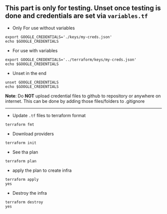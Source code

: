 ## This part is only for testing. Unset once testing is done and credentials are set via `variables.tf`

- Only For use without variables
```
export GOOGLE_CREDENTIALS='./keys/my-creds.json'
echo $GOOGLE_CREDENTIALS
```

- For use with variables
```
export GOOGLE_CREDENTIALS='../terraform/keys/my-creds.json'
echo $GOOGLE_CREDENTIALS
```

- Unset in the end
```
unset GOOGLE_CREDENTIALS
echo $GOOGLE_CREDENTIALS
```
**Note**: Do **NOT** upload credential files to github to repository or anywhere on internet. This can be done by adding those files/folders to .gitignore

-------------------------------

- Update `.tf` files to terraform format 
```
terraform fmt
```

- Download providers
```
terraform init
```

- See tha plan
 ```
 terraform plan
 ```

- apply the plan to create infra
```
terraform apply
yes
```

- Destroy the infra
```
terraform destroy
yes
```